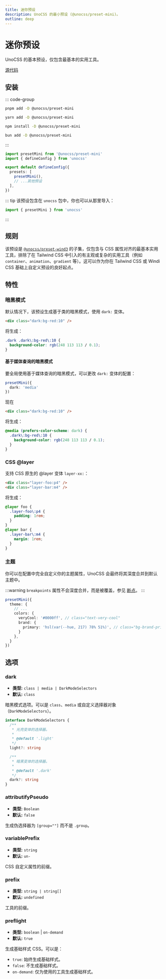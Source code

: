 ```yaml
---
title: 迷你预设
description: UnoCSS 的最小预设 (@unocss/preset-mini)。
outline: deep
---
```


# 迷你预设

UnoCSS 的基本预设，仅包含最基本的实用工具。

[源代码](https://github.com/unocss/unocss/tree/main/packages-presets/preset-mini)

## 安装

::: code-group

```bash [pnpm]
pnpm add -D @unocss/preset-mini
```

```bash [yarn]
yarn add -D @unocss/preset-mini
```

```bash [npm]
npm install -D @unocss/preset-mini
```

```bash [bun]
bun add -D @unocss/preset-mini
```

:::

```ts [uno.config.ts]
import presetMini from '@unocss/preset-mini'
import { defineConfig } from 'unocss'

export default defineConfig({
  presets: [
    presetMini(),
    // ...其他预设
  ],
})
```

::: tip
该预设包含在 `unocss` 包中，你也可以从那里导入：

```ts
import { presetMini } from 'unocss'
```

:::

## 规则

该预设是 [`@unocss/preset-wind3`](/presets/wind3) 的子集，仅包含与 CSS 属性对齐的最基本实用工具，排除了在 Tailwind CSS 中引入的有主观或复杂的实用工具（例如 `container`、`animation`、`gradient` 等）。这可以作为你在 Tailwind CSS 或 Windi CSS 基础上自定义预设的良好起点。

## 特性

### 暗黑模式

默认情况下，该预设生成基于类的暗黑模式，使用 `dark:` 变体。

```html
<div class="dark:bg-red:10" />
```

将生成：

```css
.dark .dark\:bg-red\:10 {
  background-color: rgb(248 113 113 / 0.1);
}
```

#### 基于媒体查询的暗黑模式

要全局使用基于媒体查询的暗黑模式，可以更改 `dark:` 变体的配置：

```ts
presetMini({
  dark: 'media'
})
```

现在

```html
<div class="dark:bg-red:10" />
```

将生成：

```css
@media (prefers-color-scheme: dark) {
  .dark\:bg-red\:10 {
    background-color: rgb(248 113 113 / 0.1);
  }
}
```

### CSS @layer

支持 CSS 原生的 @layer 变体 `layer-xx:`：

```html
<div class="layer-foo:p4" />
<div class="layer-bar:m4" />
```

将生成：

```css
@layer foo {
  .layer-foo\:p4 {
    padding: 1rem;
  }
}
@layer bar {
  .layer-bar\:m4 {
    margin: 1rem;
  }
}
```

### 主题

你可以在配置中完全自定义你的主题属性，UnoCSS 会最终将其深度合并到默认主题中。

:::warning
`breakpoints` 属性不会深度合并，而是被覆盖，参见 [断点](/config/theme#breakpoints)。
:::

```ts
presetMini({
  theme: {
    // ...
    colors: {
      veryCool: '#0000ff', // class="text-very-cool"
      brand: {
        primary: 'hsl(var(--hue, 217) 78% 51%)', // class="bg-brand-primary"
      }
    },
  }
})
```

## 选项

### dark

- **类型:** `class | media | DarkModeSelectors`
- **默认:** `class`

暗黑模式选项。可以是 `class`、`media` 或自定义选择器对象（`DarkModeSelectors`）。

```ts
interface DarkModeSelectors {
  /**
   * 光亮变体的选择器。
   *
   * @default '.light'
   */
  light?: string

  /**
   * 暗黑变体的选择器。
   *
   * @default '.dark'
   */
  dark?: string
}
```

### attributifyPseudo

- **类型:** `Boolean`
- **默认:** `false`

生成伪选择器为 `[group=""]` 而不是 `.group`。

### variablePrefix

- **类型:** `string`
- **默认:** `un-`

CSS 自定义属性的前缀。

### prefix

- **类型:** `string | string[]`
- **默认:** `undefined`

工具的前缀。

### preflight

- **类型:** `boolean` | `on-demand`
- **默认:** `true`

生成基础样式 CSS。可以是：

- `true`: 始终生成基础样式。
- `false`: 不生成基础样式。
- `on-demand`: 仅为使用的工具生成基础样式。
